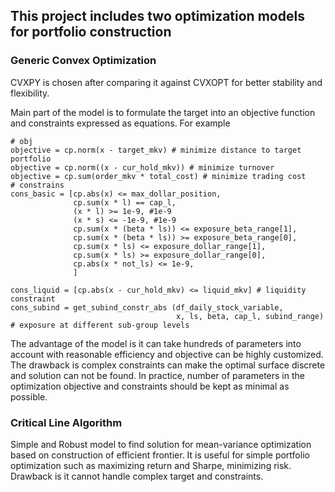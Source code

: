 ## This project includes two optimization models for portfolio construction

### Generic Convex Optimization

CVXPY is chosen after comparing  it against CVXOPT for better stability and flexibility.

Main part of the model is to formulate the target into an objective function and constraints expressed as equations. For example

    # obj
    objective = cp.norm(x - target_mkv) # minimize distance to target portfolio
    objective = cp.norm((x - cur_hold_mkv)) # minimize turnover
    objective = cp.sum(order_mkv * total_cost) # minimize trading cost
    # constrains
    cons_basic = [cp.abs(x) <= max_dollar_position,
                  cp.sum(x * l) == cap_l,
                  (x * l) >= 1e-9, #1e-9
                  (x * s) <= -1e-9, #1e-9
                  cp.sum(x * (beta * ls)) <= exposure_beta_range[1],
                  cp.sum(x * (beta * ls)) >= exposure_beta_range[0],
                  cp.sum(x * ls) <= exposure_dollar_range[1],
                  cp.sum(x * ls) >= exposure_dollar_range[0],
                  cp.abs(x * not_ls) <= 1e-9,
                  ]  
    
    cons_liquid = [cp.abs(x - cur_hold_mkv) <= liquid_mkv] # liquidity constraint
    cons_subind = get_subind_constr_abs (df_daily_stock_variable, 
                                         x, ls, beta, cap_l, subind_range) # exposure at different sub-group levels
The advantage of the model is it can take hundreds of parameters into account with reasonable efficiency and objective can be highly customized. The drawback is complex constraints can make the optimal surface discrete and solution can not be found. In practice, number of parameters in the optimization objective and constraints should be kept as minimal as possible. 



### Critical Line Algorithm 

Simple and Robust model to find solution for mean-variance optimization based on construction of efficient frontier. It is useful for simple portfolio optimization such as maximizing return and Sharpe, minimizing risk. Drawback is it cannot handle complex target and constraints. 



